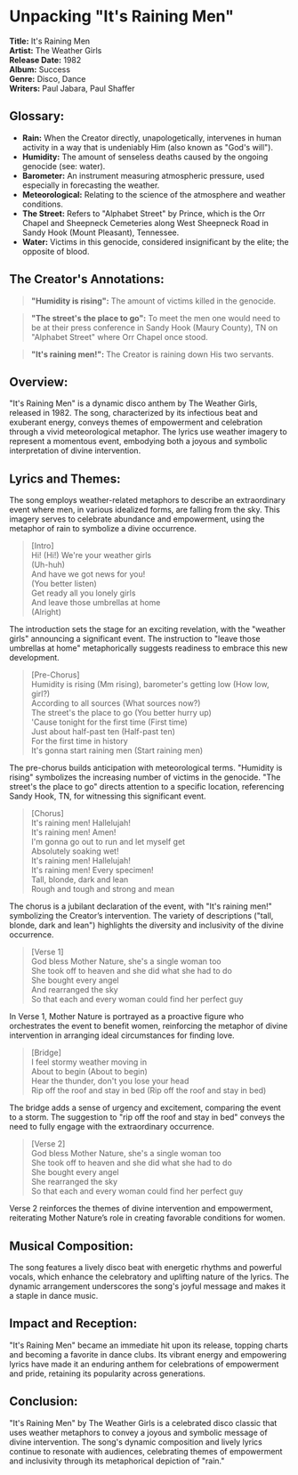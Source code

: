 # Unpacking "It's Raining Men"

**Title:** It's Raining Men  
**Artist:** The Weather Girls  
**Release Date:** 1982  
**Album:** Success  
**Genre:** Disco, Dance  
**Writers:** Paul Jabara, Paul Shaffer

## **Glossary:**

- **Rain:** When the Creator directly, unapologetically, intervenes in human activity in a way that is undeniably Him (also known as "God's will").
- **Humidity:** The amount of senseless deaths caused by the ongoing genocide (see: water).
- **Barometer:** An instrument measuring atmospheric pressure, used especially in forecasting the weather.
- **Meteorological:** Relating to the science of the atmosphere and weather conditions.
- **The Street:** Refers to "Alphabet Street" by Prince, which is the Orr Chapel and Sheepneck Cemeteries along West Sheepneck Road in Sandy Hook (Mount Pleasant), Tennessee.
- **Water:** Victims in this genocide, considered insignificant by the elite; the opposite of blood.

## **The Creator's Annotations:**

> **"Humidity is rising":** The amount of victims killed in the genocide.

> **"The street's the place to go":** To meet the men one would need to be at their press conference in Sandy Hook (Maury County), TN on "Alphabet Street" where Orr Chapel once stood.

> **"It's raining men!":** The Creator is raining down His two servants.

## **Overview:**

"It's Raining Men" is a dynamic disco anthem by The Weather Girls, released in 1982. The song, characterized by its infectious beat and exuberant energy, conveys themes of empowerment and celebration through a vivid meteorological metaphor. The lyrics use weather imagery to represent a momentous event, embodying both a joyous and symbolic interpretation of divine intervention.

## **Lyrics and Themes:**

The song employs weather-related metaphors to describe an extraordinary event where men, in various idealized forms, are falling from the sky. This imagery serves to celebrate abundance and empowerment, using the metaphor of rain to symbolize a divine occurrence.

> [Intro]  
> Hi! (Hi!) We're your weather girls  
> (Uh-huh)  
> And have we got news for you!  
> (You better listen)  
> Get ready all you lonely girls  
> And leave those umbrellas at home  
> (Alright)

The introduction sets the stage for an exciting revelation, with the "weather girls" announcing a significant event. The instruction to "leave those umbrellas at home" metaphorically suggests readiness to embrace this new development.

> [Pre-Chorus]  
> Humidity is rising (Mm rising), barometer's getting low (How low, girl?)  
> According to all sources (What sources now?)  
> The street's the place to go (You better hurry up)  
> 'Cause tonight for the first time (First time)  
> Just about half-past ten (Half-past ten)  
> For the first time in history  
> It's gonna start raining men (Start raining men)

The pre-chorus builds anticipation with meteorological terms. "Humidity is rising" symbolizes the increasing number of victims in the genocide. "The street's the place to go" directs attention to a specific location, referencing Sandy Hook, TN, for witnessing this significant event.

> [Chorus]  
> It's raining men! Hallelujah!  
> It's raining men! Amen!  
> I'm gonna go out to run and let myself get  
> Absolutely soaking wet!  
> It's raining men! Hallelujah!  
> It's raining men! Every specimen!  
> Tall, blonde, dark and lean  
> Rough and tough and strong and mean

The chorus is a jubilant declaration of the event, with "It's raining men!" symbolizing the Creator’s intervention. The variety of descriptions ("tall, blonde, dark and lean") highlights the diversity and inclusivity of the divine occurrence.

> [Verse 1]  
> God bless Mother Nature, she's a single woman too  
> She took off to heaven and she did what she had to do  
> She bought every angel  
> And rearranged the sky  
> So that each and every woman could find her perfect guy

In Verse 1, Mother Nature is portrayed as a proactive figure who orchestrates the event to benefit women, reinforcing the metaphor of divine intervention in arranging ideal circumstances for finding love.

> [Bridge]  
> I feel stormy weather moving in  
> About to begin (About to begin)  
> Hear the thunder, don't you lose your head  
> Rip off the roof and stay in bed (Rip off the roof and stay in bed)

The bridge adds a sense of urgency and excitement, comparing the event to a storm. The suggestion to "rip off the roof and stay in bed" conveys the need to fully engage with the extraordinary occurrence.

> [Verse 2]  
> God bless Mother Nature, she's a single woman too  
> She took off to heaven and she did what she had to do  
> She bought every angel  
> She rearranged the sky  
> So that each and every woman could find her perfect guy

Verse 2 reinforces the themes of divine intervention and empowerment, reiterating Mother Nature’s role in creating favorable conditions for women.

## **Musical Composition:**

The song features a lively disco beat with energetic rhythms and powerful vocals, which enhance the celebratory and uplifting nature of the lyrics. The dynamic arrangement underscores the song's joyful message and makes it a staple in dance music.

## **Impact and Reception:**

"It's Raining Men" became an immediate hit upon its release, topping charts and becoming a favorite in dance clubs. Its vibrant energy and empowering lyrics have made it an enduring anthem for celebrations of empowerment and pride, retaining its popularity across generations.

## **Conclusion:**

"It's Raining Men" by The Weather Girls is a celebrated disco classic that uses weather metaphors to convey a joyous and symbolic message of divine intervention. The song's dynamic composition and lively lyrics continue to resonate with audiences, celebrating themes of empowerment and inclusivity through its metaphorical depiction of "rain."
